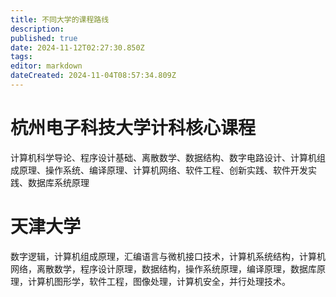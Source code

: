 ```yaml
---
title: 不同大学的课程路线
description: 
published: true
date: 2024-11-12T02:27:30.850Z
tags: 
editor: markdown
dateCreated: 2024-11-04T08:57:34.809Z
---
```


# 杭州电子科技大学计科核心课程

计算机科学导论、程序设计基础、离散数学、数据结构、数字电路设计、计算机组成原理、操作系统、编译原理、计算机网络、软件工程、创新实践、软件开发实践、数据库系统原理
# 天津大学
数字逻辑，计算机组成原理，汇编语言与微机接口技术，计算机系统结构，计算机网络，离散数学，程序设计原理，数据结构，操作系统原理，编译原理，数据库原理，计算机图形学，软件工程，图像处理，计算机安全，并行处理技术。
